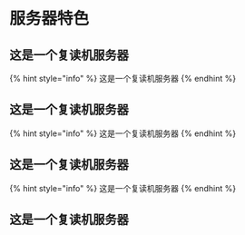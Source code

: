 # 服务器特色

## 这是一个复读机服务器

{% hint style="info" %}
这是一个复读机服务器
{% endhint %}

## 这是一个复读机服务器

{% hint style="info" %}
这是一个复读机服务器
{% endhint %}

## 这是一个复读机服务器

{% hint style="info" %}
这是一个复读机服务器
{% endhint %}

## 这是一个复读机服务器

